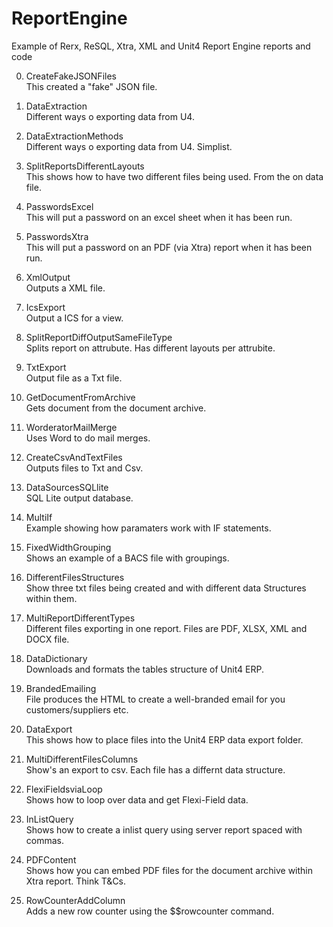 # ReportEngine
Example of Rerx, ReSQL, Xtra, XML and Unit4 Report Engine reports and code


00. CreateFakeJSONFiles <br/>
This created a "fake" JSON file.

01. DataExtraction <br/>
Different ways o exporting data from U4.

02. DataExtractionMethods <br/>
Different ways o exporting data from U4. Simplist.

03. SplitReportsDifferentLayouts <br/>
This shows how to have two different files being used. From the on data file.

04. PasswordsExcel <br/>
This will put a password on an excel sheet when it has been run.

05. PasswordsXtra <br/>
This will put a password on an PDF (via Xtra) report when it has been run.

06. XmlOutput <br/>
Outputs a XML file.

07. IcsExport <br/>
Output a ICS for a view.

08. SplitReportDiffOutputSameFileType <br/>
Splits report on attrubute. Has different layouts per attrubite.

09. TxtExport <br/>
Output file as a Txt file.

10. GetDocumentFromArchive <br/>
Gets document from the document archive.

11. WorderatorMailMerge <br/>
Uses Word to do mail merges.

12. CreateCsvAndTextFiles <br/>
Outputs files to Txt and Csv.

13. DataSourcesSQLlite <br/>
SQL Lite output database.

14. MultiIf <br/>
Example showing how paramaters work with IF statements.

15. FixedWidthGrouping <br/>
Shows an example of a BACS file with groupings.

16. DifferentFilesStructures <br/>
Show three txt files being created and with different data Structures within them.

17. MultiReportDifferentTypes <br/>
Different files exporting in one report. Files are PDF, XLSX, XML and DOCX file.

18. DataDictionary <br/>
Downloads and formats the tables structure of Unit4 ERP.

19. BrandedEmailing <br/>
File produces the HTML to create a well-branded email for you customers/suppliers etc.

20. DataExport <br/>
This shows how to place files into the Unit4 ERP data export folder.

21. MultiDifferentFilesColumns <br/>
Show's an export to csv. Each file has a differnt data structure.

22. FlexiFieldsviaLoop <br/>
Shows how to loop over data and get Flexi-Field data.

23. InListQuery <br/>
Shows how to create a inlist query using server report spaced with commas.

24. PDFContent <br/>
Shows how you can embed PDF files for the document archive within Xtra report. Think T&Cs.

25. RowCounterAddColumn <br/>
Adds a new row counter using the $$rowcounter command.


